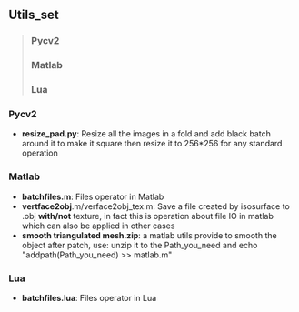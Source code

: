 ## Utils_set

> ### Pycv2  
> ### Matlab  
> ### Lua  

### Pycv2

+ **resize_pad.py**: Resize all the images in a fold and add black batch around it to make it square then resize it to 256*256 for any standard operation  

### Matlab

+ **batchfiles.m**: Files operator in Matlab  
+ **vertface2obj**.m/verface2obj_tex.m: Save a file created by isosurface to .obj __with/not__ texture, in fact this is operation about file IO in matlab which can also be applied in other cases  
+ **smooth triangulated mesh.zip**: a matlab utils provide to smooth the object after patch, use: unzip it to the Path_you_need and echo "addpath(Path_you_need) >> matlab.m"  

### Lua

+ **batchfiles.lua**: Files operator in Lua  